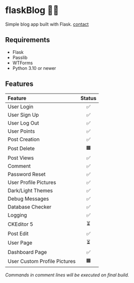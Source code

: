 # flaskBlog ✍🏻

Simple blog app built with Flask.
[contact](https://dogukanurker.com)

## Requirements

- Flask
- Passlib
- WTForms
- Python 3.10 or newer

## Features

| Feature                      | Status |
| :--------------------------- | :----: |
| User Login                   |   ✅   |
| User Sign Up                 |   ✅   |
| User Log Out                 |   ✅   |
| User Points                  |   ✅   |
| Post Creation                |   ✅   |
| Post Delete                  |   🟧   |
| Post Views                   |   ✅   |
| Comment                      |   ✅   |
| Password Reset               |   ✅   |
| User Profile Pictures        |   ✅   |
| Dark/Light Themes            |   ✅   |
| Debug Messages               |   ✅   |
| Database Checker             |   ✅   |
| Logging                      |   ✅   |
| CKEditor 5                   |   ⏳   |
| Post Edit                    |   ✅   |
| User Page                    |   ⏳   |
| Dashboard Page               |   ✅   |
| User Custom Profile Pictures |   🟧   |

_Commands in comment lines will be executed on final build._
